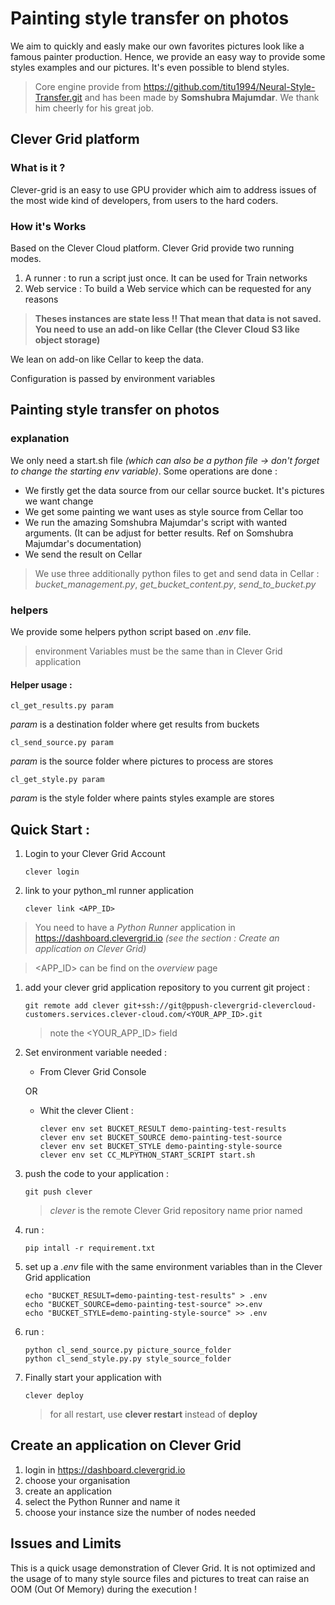 # Painting style transfer on photos
We aim to quickly and easly make our own favorites pictures look like a famous painter production.
Hence, we provide an easy way to provide some styles examples and our pictures. It's even possible to blend styles.

> Core engine provide from https://github.com/titu1994/Neural-Style-Transfer.git and has been made by **Somshubra Majumdar**. We thank him cheerly for his great job.

## Clever Grid platform
### What is it ?
Clever-grid is an easy to use GPU provider which aim to address issues of  the most wide kind of developers, from users to the hard coders.

### How it's Works
Based on the Clever Cloud platform. Clever Grid provide two running modes.
1. A runner : to run a script just once. It can be used for Train networks
1. Web service : To build a Web service which can be requested for any reasons

> **Theses instances are state less !! That mean that data is not saved. You need to use an add-on like Cellar (the Clever Cloud S3 like object storage)**

We lean on add-on like Cellar to keep the data.

Configuration is passed by environment variables


## Painting style transfer on photos 
### explanation
We only need a start.sh file *(which can also be a python file -> don't forget to change the starting env variable)*. Some operations are done :
* We firstly get the data source from our cellar source bucket. It's pictures we want change
* We get some painting we want uses as style source from Cellar too
* We run the amazing Somshubra Majumdar's script with wanted arguments. (It can be adjust for  better results. Ref on Somshubra Majumdar's documentation)
* We send the result on Cellar

> We use three additionally python files to get and send data in Cellar : *bucket_management.py*, *get_bucket_content.py*, *send_to_bucket.py*

### helpers
We provide some helpers python script based on *.env* file.
> environment Variables must be the same than in Clever Grid application
#### Helper usage :
    cl_get_results.py param
*param* is a destination folder where get results from buckets

    cl_send_source.py param
*param* is the source folder where pictures to process are stores

    cl_get_style.py param
*param* is the style folder where paints styles example are stores

## Quick Start :

1. Login to your Clever Grid Account

       clever login

1. link to your python_ml runner application

       clever link <APP_ID>

> You need to have a *Python Runner* application in https://dashboard.clevergrid.io *(see the section : Create an application on Clever Grid)*

> <APP_ID> can be find on the *overview* page      
1. add your clever grid application repository to you current git project :

       git remote add clever git+ssh://git@ppush-clevergrid-clevercloud-customers.services.clever-cloud.com/<YOUR_APP_ID>.git

    > note the <YOUR_APP_ID> field
    
1. Set environment variable needed :

   * From Clever Grid Console

   OR

   * Whit the clever Client :
       
         clever env set BUCKET_RESULT demo-painting-test-results
         clever env set BUCKET_SOURCE demo-painting-test-source
         clever env set BUCKET_STYLE demo-painting-style-source
         clever env set CC_MLPYTHON_START_SCRIPT start.sh

1. push the code to your application :

       git push clever

    > *clever* is the remote Clever Grid repository name prior named

1. run :

       pip intall -r requirement.txt
  
1. set up a *.env* file with the same environment variables than in the Clever Grid application

       echo "BUCKET_RESULT=demo-painting-test-results" > .env
       echo "BUCKET_SOURCE=demo-painting-test-source" >>.env
       echo "BUCKET_STYLE=demo-painting-style-source" >> .env

1. run :

       python cl_send_source.py picture_source_folder
       python cl_send_style.py.py style_source_folder
  
1. Finally start your application with

       clever deploy

    > for all restart, use **clever restart** instead of **deploy**

## Create an application on Clever Grid  
1. login in https://dashboard.clevergrid.io
1. choose your organisation
1. create an application
1. select the Python Runner and name it
1. choose your instance size the number of nodes needed

## Issues and Limits
This is a quick usage demonstration of Clever Grid. It is not optimized and the usage of to many style source files and
pictures to treat can raise an OOM (Out Of Memory) during the execution !

